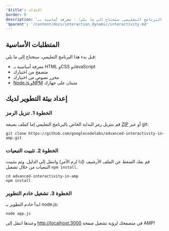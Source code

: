 ```yaml
---
'$title': الإعداد
$order: 0
description: 'قبل بدء هذا البرنامج التعليمي، ستحتاج إلى ما يلي: - معرفة أساسية بـ HTML وCSS وJavaScript - متصفح من اختيارك - محرر نصوص ...'
'$parent': '/content/docs/interaction_dynamic/interactivity.md'
---
```


## المتطلبات الأساسية

قبل بدء هذا البرنامج التعليمي، ستحتاج إلى ما يلي:

- معرفة أساسية بـ HTML وCSS وJavaScript
- متصفح من اختيارك
- محرر نصوص من اختيارك
- [Node.js وNPM](https://docs.npmjs.com/getting-started/installing-node) مثبتان على جهازك

## إعداد بيئة التطوير لديك

### الخطوة 1. تنزيل الرمز

قم بتنزيل رمز البداية الخاص بالبرنامج التعليمي إما كملف بصيغة [ZIP](https://github.com/googlecodelabs/advanced-interactivity-in-amp/archive/master.zip) أو عبر git:

```shell
git clone https://github.com/googlecodelabs/advanced-interactivity-in-amp.git
```

### الخطوة 2. تثبيت التبعيات

قم بفك الضغط عن الملف الأرشيف (إذا لزم الأمر) وانتقل إلى الدليل. وثم بتثبيت التبعيات من خلال تشغيل `npm install`.

```shell
cd advanced-interactivity-in-amp
npm install
```

### الخطوة 3. تشغيل خادم التطوير

ابدأ خادم التطوير بـ node.js:

```shell
node app.js
```

وعندها انتقل إلى <a href="http://localhost:3000">http://localhost:3000</a> في متصفحك لرؤية تشغيل صفحة AMP!
